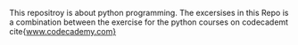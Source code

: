 This repositroy is about python programming.
The excersises in this Repo is a combination between the exercise for the python courses on codecademt cite{www.codecademy.com}